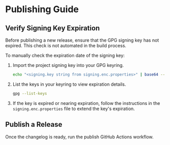 # Publishing Guide

## Verify Signing Key Expiration

Before publishing a new release, ensure that the GPG signing key has not expired. This check is not automated in the build process.

To manually check the expiration date of the signing key:

1. Import the project signing key into your GPG keyring.

    ```sh
    echo "<signing.key string from signing.enc.properties>" | base64 --decode | gpg --import
    ```

2. List the keys in your keyring to view expiration details.

    ```sh
    gpg --list-keys
    ```

3. If the key is expired or nearing expiration, follow the instructions in the `signing.enc.properties` file to extend the key's expiration.

## Publish a Release

Once the changelog is ready, run the publish GitHub Actions workflow.
